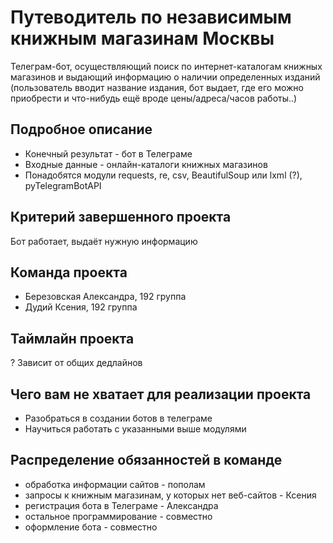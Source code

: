 # Путеводитель по независимым книжным магазинам Москвы

Телеграм-бот, осуществляющий поиск по интернет-каталогам книжных магазинов и выдающий информацию о наличии определенных изданий (пользователь вводит название издания, бот выдает, где его можно приобрести и что-нибудь ещё вроде цены/адреса/часов работы..)

## Подробное описание

- Конечный результат - бот в Телеграме
- Входные данные - онлайн-каталоги книжных магазинов
- Понадобятся модули requests, re, csv, BeautifulSoup или lxml (?), pyTelegramBotAPI

## Критерий завершенного проекта

Бот работает, выдаёт нужную информацию

## Команда проекта

- Березовская Александра, 192 группа
- Дудий Ксения, 192 группа

## Таймлайн проекта

? Зависит от общих дедлайнов

## Чего вам не хватает для реализации проекта

- Разобраться в создании ботов в телеграме
- Научиться работать с указанными выше модулями

## Распределение обязанностей в команде

- обработка информации сайтов - пополам
- запросы к книжным магазинам, у которых нет веб-сайтов - Ксения
- регистрация бота в Телеграме - Александра
- остальное программирование - совместно
- оформление бота - совместно
